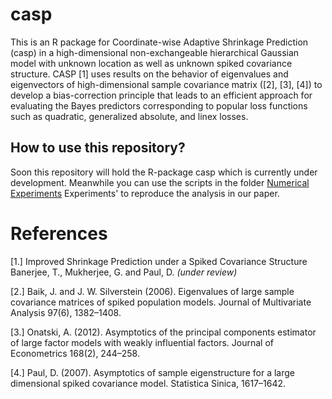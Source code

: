 <!-- README.md is generated from README.Rmd. Please edit that file -->
casp
====
<!-- [![Build Status](https://travis-ci.org/trambakbanerjee/asus.svg?branch=master)](https://travis-ci.org/trambakbanerjee/asus)
[![CRAN_Status_Badge](http://www.r-pkg.org/badges/version/asus)](https://cran.r-project.org/package=asus)
![](http://cranlogs.r-pkg.org/badges/grand-total/asus)-->
This is an R package for Coordinate-wise Adaptive Shrinkage Prediction (casp) in a high-dimensional non-exchangeable hierarchical Gaussian model with unknown location as well as unknown spiked covariance structure. CASP [1] uses results on the behavior of eigenvalues and eigenvectors of high-dimensional sample covariance matrix ([2], [3], [4]) to develop a bias-correction principle that leads to an efficient approach for evaluating the Bayes predictors corresponding to popular loss functions such as
quadratic, generalized absolute, and linex losses.
 
How to use this repository?
----------

Soon this repository will hold the R-package casp which is currently under development. Meanwhile you can use the scripts in the folder [Numerical Experiments](https://github.com/trambakbanerjee/CASP_paper) Experiments' to reproduce the analysis in our paper.  

References
=======
[1.] Improved Shrinkage Prediction under a Spiked Covariance Structure   
Banerjee, T., Mukherjee, G. and Paul, D. _(under review)_ 

[2.] Baik, J. and J. W. Silverstein (2006). Eigenvalues of large sample covariance matrices of spiked population models. Journal of Multivariate Analysis 97(6), 1382–1408.

[3.] Onatski, A. (2012). Asymptotics of the principal components estimator of large factor models with weakly influential factors. Journal of Econometrics 168(2), 244–258.

[4.] Paul, D. (2007). Asymptotics of sample eigenstructure for a large dimensional spiked covariance model. Statistica Sinica, 1617–1642.

